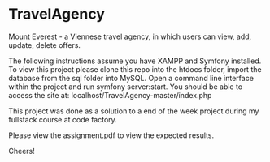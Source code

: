 # TravelAgency
Mount Everest - a Viennese travel agency, in which users can view, add, update, delete offers.

The following instructions assume you have XAMPP and Symfony installed. To view this project please clone this repo into the htdocs folder, import the database from the sql folder into MySQL. Open a command line interface within the project and run symfony server:start. You should be able to access the site at: localhost/TravelAgency-master/index.php

This project was done as a solution to a end of the week project during my fullstack course at code factory.

Please view the assignment.pdf to view the expected results.

Cheers!
